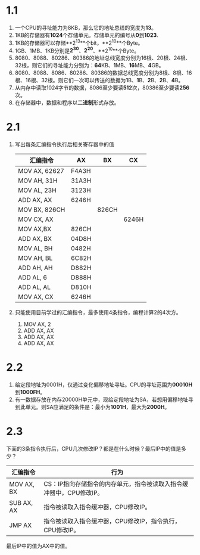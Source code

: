 # 1.1

1. 一个CPU的寻址能力为8KB，那么它的地址总线的宽度为**13**。
2. 1KB的存储器有**1024**个存储单元。存储单元的编号从**0**到**1023**.
3. 1KB的存储器可以存储**2<sup>13</sup>**个bit，**2<sup>10</sup>**个Byte。
4. 1GB、1MB、1KB分别是**2<sup>30</sup>**、**2<sup>20</sup>**、**2<sup>10</sup>**个Byte。
5. 8080、8088、80286、80386的地址总线宽度分别为16根、20根、24根、32根，则它们的寻址能力分别为：**64**KB、**1**MB、**16**MB、**4**GB。
6. 8080、8088、8086、80286、80386的数据总线宽度分别为8根、8根、16根、16根、32根。则它们一次可以传送的数据为**1**B、**1**B、**2**B、**2**B、**4**B。
7. 从内存中读取1024字节的数据，8086至少要读**512**次，80386至少要读**256**次。
8. 在存储器中，数据和程序以**二进制**形式存放。

# 2.1

1. 写出每条汇编指令执行后相关寄存器中的值

   | 汇编指令      | AX    | BX    | CX    |
   | ------------- | ----- | ----- | ----- |
   | MOV AX, 62627 | F4A3H |       |       |
   | MOV AH, 31H   | 31A3H |       |       |
   | MOV AL, 23H   | 3123H |       |       |
   | ADD AX, AX    | 6246H |       |       |
   | MOV BX, 826CH |       | 826CH |       |
   | MOV CX, AX    |       |       | 6246H |
   | MOV AX,BX     | 826CH |       |       |
   | ADD AX, BX    | 04D8H |       |       |
   | MOV AL, BH    | 0482H |       |       |
   | MOV AH, BL    | 6C82H |       |       |
   | ADD AH, AH    | D882H |       |       |
   | ADD AL, 6     | D888H |       |       |
   | ADD AL, AL    | D810H |       |       |
   | MOV AX, CX    | 6246H |       |       |

2. 只能使用目前学过的汇编指令，最多使用4条指令，编程计算2的4次方。

   1. MOV AX, 2
   2. ADD AX, AX
   3. ADD AX, AX
   4. ADD AX, AX

# 2.2

1. 给定段地址为0001H，仅通过变化偏移地址寻址。CPU的寻址范围为**00010H**到**1000FH**。
2. 有一数据存放在内存20000H单元中，现给定段地址为SA，若想用偏移地址寻到此单元。则SA应满足的条件是：最小为**1001H**，最大为**2000H**。

# 2.3

下面的3条指令执行后，CPU几次修改IP？都是在什么时候？最后IP中的值是多少？

| 汇编指令   | 行为                                                         |
| ---------- | ------------------------------------------------------------ |
| MOV AX, BX | CS：IP指向存储指令的内存单元，指令被读取入指令缓冲器中，CPU修改IP。 |
| SUB AX, AX | 指令被读取入指令缓冲器，CPU修改IP。                          |
| JMP AX     | 指令被读取入指令缓冲器，CPU修改IP，指令执行，CPU修改IP。     |

最后IP中的值为AX中的值。